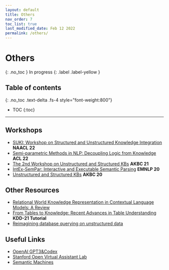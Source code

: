 ```yaml
---
layout: default
title: Others
nav_order: 7
toc_list: true
last_modified_date: Feb 12 2022
permalink: /others/
---
```

# Others
{: .no_toc }
In progress
{: .label .label-yellow }

## Table of contents
{: .no_toc .text-delta .fs-4 style="font-weight:800"}

- TOC
{:toc}

---

## Workshops
- [SUKI: Workshop on Structured and Unstructured Knowledge Integration](https://suki-workshop.github.io/) **NAACL 22**
- [Semi-parametric Methods in NLP: Decoupling Logic from Knowledge](http://www.semiparametric.ml/) **ACL 22**
- [The 2nd Workshop on Unstructured and Structured KBs](https://uskb-workshop.github.io/) **AKBC 21**
- [IntEx-SemPar: Interactive and Executable Semantic Parsing](https://intex-sempar.github.io/) **EMNLP 20**
- [Unstructured and Structured KBs](https://uskb-workshop.github.io/2020/) **AKBC 20**


## Other Resources
- [Relational World Knowledge Representation in Contextual Language Models: A Review](https://arxiv.org/abs/2104.05837)
- [From Tables to Knowledge: Recent Advances in Table Understanding](https://usc-isi-i2.github.io/KDD21Tutorial/) **KDD-21 Tutorial**
- [Reimagining database querying on unstructured data](https://ai.facebook.com/blog/using-ai-for-database-queries-on-any-unstructured-data-set/)


## Useful Links
- [OpenAI GPT3&Codex](https://openai.com/api/)
- [Stanford Open Virtual Assistant Lab](https://oval.cs.stanford.edu/)
- [Semantic Machines](https://www.microsoft.com/en-us/research/project/semantic-machines/)